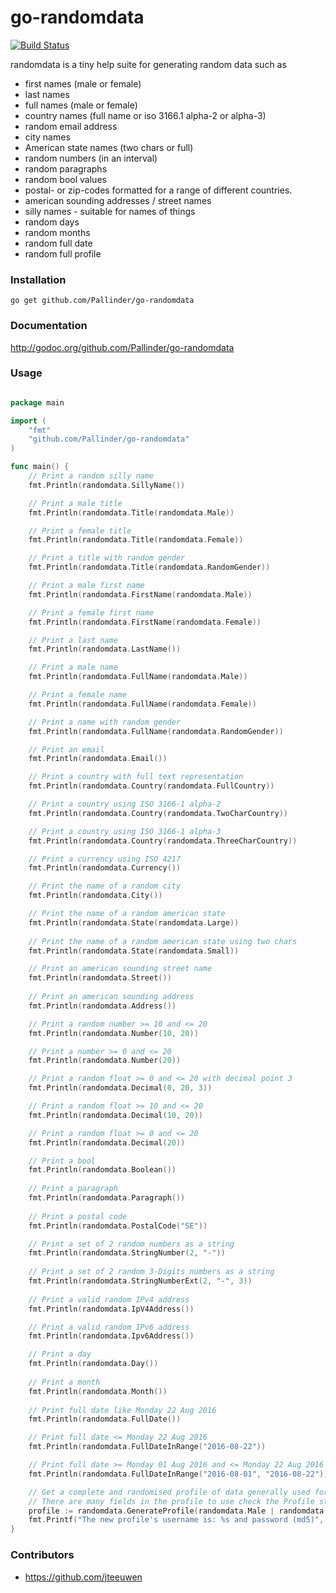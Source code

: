 
go-randomdata
==============
[![Build Status](https://travis-ci.org/Pallinder/go-randomdata.png)](https://travis-ci.org/Pallinder/go-randomdata)

randomdata is a tiny help suite for generating random data such as 
* first names (male or female)
* last names
* full names (male or female) 
* country names (full name or iso 3166.1 alpha-2 or alpha-3)
* random email address
* city names
* American state names (two chars or full)
* random numbers (in an interval)
* random paragraphs 
* random bool values
* postal- or zip-codes formatted for a range of different countries.
* american sounding addresses / street names
* silly names - suitable for names of things
* random days
* random months
* random full date
* random full profile

### Installation
```go get github.com/Pallinder/go-randomdata```

### Documentation
http://godoc.org/github.com/Pallinder/go-randomdata

### Usage
```go

package main

import (
	"fmt"
	"github.com/Pallinder/go-randomdata"
)

func main() {
	// Print a random silly name
	fmt.Println(randomdata.SillyName())

	// Print a male title
    fmt.Println(randomdata.Title(randomdata.Male))

    // Print a female title
    fmt.Println(randomdata.Title(randomdata.Female))

    // Print a title with random gender
    fmt.Println(randomdata.Title(randomdata.RandomGender))

	// Print a male first name
	fmt.Println(randomdata.FirstName(randomdata.Male))

	// Print a female first name
	fmt.Println(randomdata.FirstName(randomdata.Female))

	// Print a last name
	fmt.Println(randomdata.LastName())

	// Print a male name
	fmt.Println(randomdata.FullName(randomdata.Male))

	// Print a female name
	fmt.Println(randomdata.FullName(randomdata.Female))

	// Print a name with random gender
	fmt.Println(randomdata.FullName(randomdata.RandomGender))

	// Print an email
	fmt.Println(randomdata.Email())

	// Print a country with full text representation
	fmt.Println(randomdata.Country(randomdata.FullCountry))

	// Print a country using ISO 3166-1 alpha-2
	fmt.Println(randomdata.Country(randomdata.TwoCharCountry))

	// Print a country using ISO 3166-1 alpha-3
	fmt.Println(randomdata.Country(randomdata.ThreeCharCountry))

	// Print a currency using ISO 4217
	fmt.Println(randomdata.Currency())

	// Print the name of a random city
	fmt.Println(randomdata.City())

	// Print the name of a random american state
	fmt.Println(randomdata.State(randomdata.Large))
	
	// Print the name of a random american state using two chars
	fmt.Println(randomdata.State(randomdata.Small))

	// Print an american sounding street name
	fmt.Println(randomdata.Street())
	
	// Print an american sounding address
	fmt.Println(randomdata.Address())

	// Print a random number >= 10 and <= 20
	fmt.Println(randomdata.Number(10, 20))

	// Print a number >= 0 and <= 20
	fmt.Println(randomdata.Number(20))

	// Print a random float >= 0 and <= 20 with decimal point 3
	fmt.Println(randomdata.Decimal(0, 20, 3))

	// Print a random float >= 10 and <= 20
	fmt.Println(randomdata.Decimal(10, 20))

	// Print a random float >= 0 and <= 20
	fmt.Println(randomdata.Decimal(20))

	// Print a bool
	fmt.Println(randomdata.Boolean())
	
	// Print a paragraph
	fmt.Println(randomdata.Paragraph())
	
	// Print a postal code 
	fmt.Println(randomdata.PostalCode("SE"))

	// Print a set of 2 random numbers as a string
	fmt.Println(randomdata.StringNumber(2, "-")) 
	
	// Print a set of 2 random 3-Digits numbers as a string
	fmt.Println(randomdata.StringNumberExt(2, "-", 3)) 
	
	// Print a valid random IPv4 address
	fmt.Println(randomdata.IpV4Address())

	// Print a valid random IPv6 address
	fmt.Println(randomdata.Ipv6Address())

	// Print a day
	fmt.Println(randomdata.Day())
  
	// Print a month
	fmt.Println(randomdata.Month())
  
	// Print full date like Monday 22 Aug 2016
	fmt.Println(randomdata.FullDate())

	// Print full date <= Monday 22 Aug 2016
	fmt.Println(randomdata.FullDateInRange("2016-08-22"))

	// Print full date >= Monday 01 Aug 2016 and <= Monday 22 Aug 2016
	fmt.Println(randomdata.FullDateInRange("2016-08-01", "2016-08-22"))

	// Get a complete and randomised profile of data generally used for users
	// There are many fields in the profile to use check the Profile struct definition in fullprofile.go
	profile := randomdata.GenerateProfile(randomdata.Male | randomdata.Female | randomdata.RandomGender)
	fmt.Printf("The new profile's username is: %s and password (md5)", profile.Login.Username, profile.Login.Md5)
}

```

### Contributors
* https://github.com/jteeuwen



